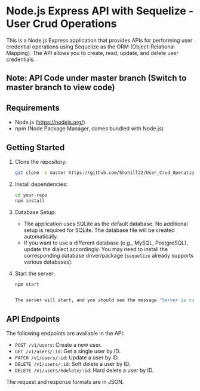 # Node.js Express API with Sequelize - User Crud Operations

This is a Node.js Express application that provides APIs for performing user credential operations using Sequelize as the ORM (Object-Relational Mapping). The API allows you to create, read, update, and delete user credentials.

## Note: API Code under master branch (Switch to master branch to view code)

## Requirements

- Node.js (https://nodejs.org/)
- npm (Node Package Manager, comes bundled with Node.js)

## Getting Started

1. Clone the repository:

   ```bash
   git clone -b master https://github.com/Shahill22/User_Crud_Operations_API.git
   

2. Install dependencies:

   ```bash
   cd your-repo
   npm install
   

3. Database Setup:
   - The application uses SQLite as the default database. No additional setup is required for SQLite. The database file will be created automatically.
   - If you want to use a different database (e.g., MySQL, PostgreSQL), update the dialect accordingly. You may need to install the corresponding database driver/package (`sequelize` already supports various databases).

4. Start the server:

   ```bash
   npm start
   

   The server will start, and you should see the message "Server is running on port 3000" in the console.

## API Endpoints

The following endpoints are available in the API:

- `POST /v1/users`: Create a new user.
- `GET /v1/users/:id`: Get a single user by ID.
- `PATCH /v1/users/:id`: Update a user by ID.
- `DELETE /v1/users/:id`: Soft delete a user by ID.
- `DELETE /v1/users/hdelete/:id`: Hard delete a user by ID.

The request and response formats are in JSON.
